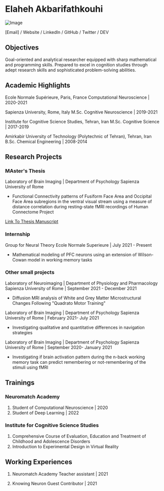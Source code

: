 # Elaheh Akbarifathkouhi
![Image](src)


[Email] / Website / LinkedIn / GitHub / Twitter / DEV
## Objectives
Goal-oriented and analytical researcher equipped with sharp mathematical and programming skills. Prepared to excel in cognition studies through adept research skills and sophisticated problem-solving abilities. 

## Academic Highlights
Ecole Normale Supérieure, Paris, France
Computational Neuroscience | 2020-2021 

Sapienza University, Rome, Italy
M.Sc. Cognitive Neuroscience | 2019-2021

Institute for Cognitive Science Studies, Tehran, Iran
M.Sc. Cognitive Science | 2017-2019

Amirkabir University of Technology (Polytechnic of Tehran), Tehran, Iran
B.Sc. Chemical Engineering | 2008-2014


## Research Projects

### MAster's Thesis
Laboratory of Brain Imaging | Department of Psychology
Sapienza University of Rome 
-  Functional Connectivity patterns of Fusiform Face Area and Occipital Face Area subregions in the ventral visual stream using a measure of distance correlation during resting-state fMRI recordings of Human Connectome Project

[Link To Thesis Manuscript]([url][https://drive.google.com/file/d/13H-8ROEJl7Vpx2miNAtEBtec9BZkMoIN/view?usp=sharing]) 

### Internship

Group for Neural Theory 
Ecole Normale Superieure | July 2021 - Present
- Mathematical modeling of PFC neurons using an extension of Wilson-Cowan model in working memory tasks

### Other small projects
Laboratory of Neuroimaging | Department of Physiology and Pharmacology
Sapienza University of Rome | September 2021 - December 2021 
- Diffusion MRI analysis of White and Grey Matter Microstructural Changes Following "Quadrato Motor Training"


Laboratory of Brain Imaging | Department of Psychology
Sapienza University of Rome | February 2021- July 2021

-  Investigating qualitative and quantitative differences in navigation strategies


Laboratory of Brain Imaging | Department of Psychology
Sapienza University of Rome | September 2020- January 2021
-  Investigating if brain activation pattern during the n-back working memory task can predict remembering or not-remembering of the stimuli using fMRI


## Trainings
### Neuromatch Academy
1. Student of Computational Neuroscience | 2020 
2. Student of Deep Learning | 2022 

### Institute for Cognitive Science Studies
1. Comprehensive Course of Evaluation, Education and Treatment of Childhood and Adolescence Disorders
2. Introduction to Experimental Design in Virtual Reality


## Working Experiences
1. Neuromatch Academy
    Teacher assistant | 2021 

2. Knowing Neuron 
    Guest Contributor | 2021 
